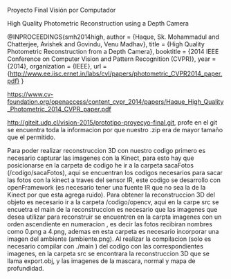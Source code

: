 Proyecto Final Visión por Computador

High Quality Photometric Reconstruction using a Depth Camera

@INPROCEEDINGS{smh2014high,
  author = {Haque, Sk. Mohammadul and Chatterjee, Avishek and Govindu, Venu Madhav},
  title = {High Quality Photometric Reconstruction from a Depth Camera},
  booktitle = {2014 IEEE Conference on Computer Vision and Pattern Recognition (CVPR)},
  year = {2014},
  organization = {IEEE},
  url = {http://www.ee.iisc.ernet.in/labs/cvl/papers/photometric_CVPR2014_paper.pdf}
}

https://www.cv-foundation.org/openaccess/content_cvpr_2014/papers/Haque_High_Quality_Photometric_2014_CVPR_paper.pdf

http://giteit.udp.cl/vision-2015/prototipo-proyecyo-final.git, profe en el git se encuentra toda la informacion por que nuestro .zip era de mayor tamaño que el permitido.

Para poder realizar reconstruccion 3D con nuestro codigo primero es necesario capturar las imagenes con la Kinect, para esto hay que posicionarse en la carpeta de codigo he ir a la carpeta sacaFotos (/codigo/sacaFotos), aqui se encuentran los codigos necesarios para sacar las fotos con la kinect a traves del sensor IR, este codigo se desarrollo con openFramework (es necesario tener una fuente IR que no sea la de la Kinect por que esta agrega ruido).
Para obtener la reconstruccion 3D del objeto es necesario ir a la carpeta /codigo/opencv, aqui en la carpe src se encuetra el main de la reconstruccion es necesario que las imagenes que desea utilizar para reconstruir se encuentren en la carpta imagenes con un orden ascendiente en numeracion , es decir las fotos recibiran nombres como 0.png a 4.png, ademas en esta carpeta es necesario incorporar una imagen del ambiente (ambiente.png). Al realizar la compilacion (solo es necesario compilar con ./main ) del codigo con las correspondientes imagenes, en la carpeta src se encontrara la reconstruccion 3D que se llama export.obj, y las imagenes de la mascara, normal y mapa de profundidad.


